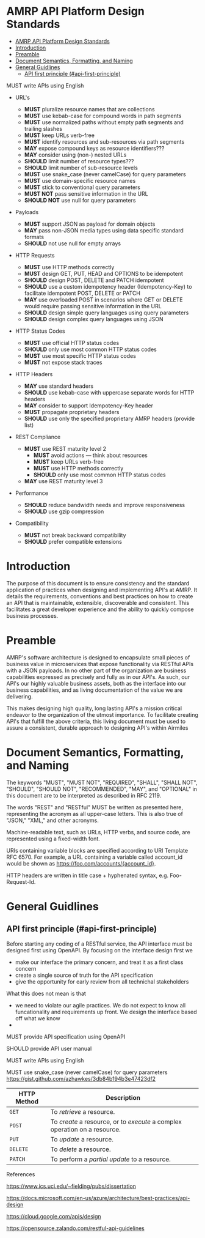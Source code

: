 # AMRP API Platform Design Standards

- [AMRP API Platform Design Standards](#amrp-api-platform-design-standards)
- [Introduction](#introduction)
- [Preamble](#preamble)
- [Document Semantics, Formatting, and Naming](#document-semantics-formatting-and-naming)
- [General Guidlines](#general-guidlines)
  - [API first principle (#api-first-principle)](#api-first-principle-api-first-principle)

MUST write APIs using English
  - URL's
    - **MUST** pluralize resource names that are collections
    - **MUST** use kebab-case for compound words in path segments
    - **MUST** use normalized paths without empty path segments and trailing slashes
    - **MUST** keep URLs verb-free
    - **MUST** identify resources and sub-resources via path segments
    - **MAY** expose compound keys as resource identifiers???
    - **MAY** consider using (non-) nested URLs
    - **SHOULD** limit number of resource types???
    - **SHOULD** limit number of sub-resource levels
    - **MUST** use snake_case (never camelCase) for query parameters
    - **MUST** use domain-specific resource names
    - **MUST** stick to conventional query parameters
    - **MUST NOT** pass sensitive information in the URL
    - **SHOULD NOT** use null for query parameters

  - Payloads
    - **MUST** support JSON as payload for domain objects
    - **MAY** pass non-JSON media types using data specific standard formats
    - **SHOULD** not use null for empty arrays
    
  - HTTP Requests
    - **MUST** use HTTP methods correctly
    - **MUST** design GET, PUT, HEAD and OPTIONS to be idempotent
    - **SHOULD** design POST, DELETE and PATCH idempotent
    - **SHOULD** use a custom idempotency header (Idempotency-Key) to facilitate idempotent POST, DELETE or PATCH
    - **MAY** use overloaded POST in scenarios where GET or DELETE would require passing sensitive information in the URL
    - **SHOULD** design simple query languages using query parameters
    - **SHOULD** design complex query languages using JSON
  
  - HTTP Status Codes
    - **MUST** use official HTTP status codes 
    - **SHOULD** only use most common HTTP status codes
    - **MUST** use most specific HTTP status codes
    - **MUST** not expose stack traces
  
  - HTTP Headers
    - **MAY** use standard headers
    - **SHOULD** use kebab-case with uppercase separate words for HTTP headers
    - **MAY** consider to support Idempotency-Key header
    - **MUST** propagate proprietary headers
    - **SHOULD** use only the specified proprietary AMRP headers (provide list)
  
  - REST Compliance
    - **MUST** use REST maturity level 2
      - **MUST** avoid actions — think about resources
      - **MUST** keep URLs verb-free
      - **MUST** use HTTP methods correctly
      - **SHOULD** only use most common HTTP status codes
    - **MAY** use REST maturity level 3
  
  - Performance
    - **SHOULD** reduce bandwidth needs and improve responsiveness
    - **SHOULD** use gzip compression
  
  - Compatibility
    - **MUST** not break backward compatibility
    - **SHOULD** prefer compatible extensions
     

# Introduction

The purpose of this document is to ensure consistency and the standard application of practices when designing and implementing API's at AMRP. It details the requirements, conventions and best practices on how to create an API that is maintainable, extensible, discoverable and consistent. This facilitates a great developer experience and the ability to quickly compose business processes.  

# Preamble
AMRP's software architecture is designed to encapsulate small pieces of business value in  microservices that expose functionality via RESTful APIs with a JSON payloads. In no other part of the organization are business capabilities expressed as precisely and fully as in our API's. As such, our API's our highly valuable business assets, both as the interface into our business capabilities, and as living documentation of the value we are delivering.

This makes designing high quality, long lasting API's a mission critical endeavor to the organization of the utmost importance. To facilitate creating API's that fulfill the above criteria, this living document must be used to assure a consistent, durable approach to designing API's within Airmiles 

# Document Semantics, Formatting, and Naming
The keywords "MUST", "MUST NOT", "REQUIRED", "SHALL", "SHALL NOT", "SHOULD", "SHOULD NOT", "RECOMMENDED", "MAY", and "OPTIONAL" in this document are to be interpreted as described in RFC 2119.

The words "REST" and "RESTful" MUST be written as presented here, representing the acronym as all upper-case letters. This is also true of "JSON," "XML," and other acronyms.

Machine-readable text, such as URLs, HTTP verbs, and source code, are represented using a fixed-width font.

URIs containing variable blocks are specified according to URI Template RFC 6570. For example, a URL containing a variable called account_id would be shown as https://foo.com/accounts/{account_id}.

HTTP headers are written in title case + hyphenated syntax, e.g. Foo-Request-Id.

   
# General Guidlines

## API first principle (#api-first-principle)
Before starting any coding of a RESTful service, the API interface must be designed first using OpenAPI. By focusing on the interface design first we
- make our interface the primary concern, and treat it as a first class concern
- create a single source of truth for the API specification
- give the opportunity for early review from all technichal stakeholders

What this does not mean is that 
- we need to violate our agile practices. We do not expect to know all funcationality and requirements up front. We design the interface based off what we know
- 



MUST provide API specification using OpenAPI

SHOULD provide API user manual

MUST write APIs using English


MUST use snake_case (never camelCase) for query parameters
https://gist.github.com/azhawkes/3db84b194b3e47423df2



|HTTP Method|Description|
|---|---|
| `GET`| To _retrieve_ a resource. |
| `POST`| To _create_ a resource, or to _execute_ a complex operation on a resource. |
| `PUT`| To _update_ a resource. |
| `DELETE`| To _delete_ a resource. |
| `PATCH`| To perform a _partial update_ to a resource. |







References

https://www.ics.uci.edu/~fielding/pubs/dissertation

https://docs.microsoft.com/en-us/azure/architecture/best-practices/api-design

https://cloud.google.com/apis/design

https://opensource.zalando.com/restful-api-guidelines
